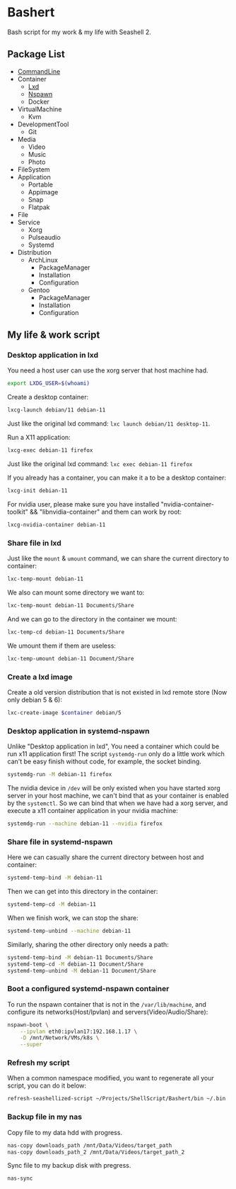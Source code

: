 # Bashert

Bash script for my work & my life with Seashell 2.

## Package List

- [CommandLine](man/CommandLine.md)
- Container
  - [Lxd](man/Container/Lxd.md)
  - [Nspawn](man/Container/Nspawn.md)
  - Docker
- VirtualMachine
  - Kvm
- DevelopmentTool
  - Git
- Media
  - Video
  - Music
  - Photo
- FileSystem
- Application
  - Portable
  - Appimage
  - Snap
  - Flatpak
- File
- Service
  - Xorg
  - Pulseaudio
  - Systemd
- Distribution
  - ArchLinux
    - PackageManager
    - Installation
    - Configuration
  - Gentoo
    - PackageManager
    - Installation
    - Configuration

## My life & work script

### Desktop application in lxd

You need a host user can use the xorg server that host machine had.

```bash
export LXDG_USER=$(whoami)
```

Create a desktop container:

```bash
lxcg-launch debian/11 debian-11
```

Just like the original lxd command: `lxc launch debian/11 desktop-11`.

Run a X11 application:

```bash
lxcg-exec debian-11 firefox
```

Just like the original lxd command: `lxc exec debian-11 firefox`

If you already has a container, you can make it a to be a desktop container:

```bash
lxcg-init debian-11
```

For nvidia user, please make sure you have installed "nvidia-container-toolkit" && "libnvidia-container" and them can work by root:

```bash
lxcg-nvidia-container debian-11
```

### Share file in lxd

Just like the `mount` & `umount` command, we can share the current directory to container:

```bash
lxc-temp-mount debian-11
```

We also can mount some directory we want to:

```bash
lxc-temp-mount debian-11 Documents/Share
```

And we can go to the directory in the container we mount:

```bash
lxc-temp-cd debian-11 Documents/Share
```

We umount them if them are useless:

```bash
lxc-temp-umount debian-11 Document/Share
```

### Create a lxd image

Create a old version distribution that is not existed in lxd remote store (Now only debian 5 & 6):

```bash
lxc-create-image $container debian/5
```

### Desktop application in systemd-nspawn

Unlike "Desktop application in lxd", You need a container which could be run x11 application first! The script `systemdg-run` only do a little work which can't be easy finish without code, for example, the socket binding.

```bash
systemdg-run -M debian-11 firefox
```

The nvidia device in `/dev` will be only existed when you have started xorg server in your host machine, we can't bind that as your container is enabled by the `systemctl`. So we can bind that when we have had a xorg server, and execute a x11 container application in your nvidia machine:

```bash
systemdg-run --machine debian-11 --nvidia firefox
```

### Share file in systemd-nspawn

Here we can casually share the current directory between host and container:

```bash
systemd-temp-bind -M debian-11
```

Then we can get into this directory in the container:

```bash
systemd-temp-cd -M debian-11
```

When we finish work, we can stop the share:

```bash
systemd-temp-unbind --machine debian-11
```

Similarly, sharing the other directory only needs a path:

```bash
systemd-temp-bind -M debian-11 Documents/Share
systemd-temp-cd -M debian-11 Document/Share
systemd-temp-unbind -M debian-11 Document/Share
```

### Boot a configured systemd-nspawn container

To run the nspawn container that is not in the `/var/lib/machine`, and configure its networks(Host/Ipvlan) and servers(Video/Audio/Share):

```bash
nspawn-boot \
    --ipvlan eth0:ipvlan17:192.168.1.17 \
    -D /mnt/Network/VMs/k8s \
    --super
```

### Refresh my script

When a common namespace modified, you want to regenerate all your script, you can do it below:

```bash
refresh-seashellized-script ~/Projects/ShellScript/Bashert/bin ~/.bin
```

### Backup file in my nas

Copy file to my data hdd with progress.

```bash
nas-copy downloads_path /mnt/Data/Videos/target_path
nas-copy downloads_path_2 /mnt/Data/Videos/target_path_2
```

Sync file to my backup disk with pregress.

```bash
nas-sync
```
